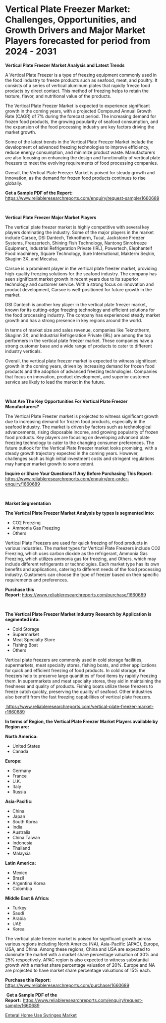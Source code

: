 <p><h1>Vertical Plate Freezer Market: Challenges, Opportunities, and Growth Drivers and Major Market Players forecasted for period from 2024 - 2031</h1></p><p><strong>Vertical Plate Freezer Market Analysis and Latest Trends</strong></p>
<p><p>A Vertical Plate Freezer is a type of freezing equipment commonly used in the food industry to freeze products such as seafood, meat, and poultry. It consists of a series of vertical aluminum plates that rapidly freeze food products by direct contact. This method of freezing helps to retain the texture, flavor, and nutritional value of the products.</p><p>The Vertical Plate Freezer Market is expected to experience significant growth in the coming years, with a projected Compound Annual Growth Rate (CAGR) of 7% during the forecast period. The increasing demand for frozen food products, the growing popularity of seafood consumption, and the expansion of the food processing industry are key factors driving the market growth.</p><p>Some of the latest trends in the Vertical Plate Freezer Market include the development of advanced freezing technologies to improve efficiency, reduce energy consumption, and minimize product waste. Manufacturers are also focusing on enhancing the design and functionality of vertical plate freezers to meet the evolving requirements of food processing companies.</p><p>Overall, the Vertical Plate Freezer Market is poised for steady growth and innovation, as the demand for frozen food products continues to rise globally.</p></p>
<p><strong>Get a Sample PDF of the Report:&nbsp;</strong> <a href="https://www.reliableresearchreports.com/enquiry/request-sample/1660689">https://www.reliableresearchreports.com/enquiry/request-sample/1660689</a></p>
<p>&nbsp;</p>
<p><strong>Vertical Plate Freezer Major Market Players</strong></p>
<p><p>The vertical plate freezer market is highly competitive with several key players dominating the industry. Some of the major players in the market include Carsoe, DSI Dantech, Teknotherm, Tucal, Jackstone Freezer Systems, Freezertech, Shining Fish Technology, Nantong Sinrofreeze Equipment, Industrial Refrigeration Private (IRL), Powertech, Elephantelf Food machinery, Square Technology, Sure International, Makterm Seçkin, Skaginn 3X, and Mecalsa.</p><p>Carsoe is a prominent player in the vertical plate freezer market, providing high-quality freezing solutions for the seafood industry. The company has seen significant market growth in recent years due to its superior technology and customer service. With a strong focus on innovation and product development, Carsoe is well-positioned for future growth in the market.</p><p>DSI Dantech is another key player in the vertical plate freezer market, known for its cutting-edge freezing technology and efficient solutions for the food processing industry. The company has experienced steady market growth and has a strong presence in key regions around the world.</p><p>In terms of market size and sales revenue, companies like Teknotherm, Skaginn 3X, and Industrial Refrigeration Private (IRL) are among the top performers in the vertical plate freezer market. These companies have a strong customer base and a wide range of products to cater to different industry verticals.</p><p>Overall, the vertical plate freezer market is expected to witness significant growth in the coming years, driven by increasing demand for frozen food products and the adoption of advanced freezing technologies. Companies that focus on innovation, product development, and superior customer service are likely to lead the market in the future.</p></p>
<p>&nbsp;</p>
<p><strong>What Are The Key Opportunities For Vertical Plate Freezer Manufacturers?</strong></p>
<p><p>The Vertical Plate Freezer market is projected to witness significant growth due to increasing demand for frozen food products, especially in the seafood industry. The market is driven by factors such as technological advancements, rising disposable income, and growing popularity of frozen food products. Key players are focusing on developing advanced plate freezing technology to cater to the changing consumer preferences. The future outlook for the Vertical Plate Freezer market looks promising, with a steady growth trajectory expected in the coming years. However, challenges such as high initial investment costs and stringent regulations may hamper market growth to some extent.</p></p>
<p><strong>Inquire or Share Your Questions If Any Before Purchasing This Report:</strong> <a href="https://www.reliableresearchreports.com/enquiry/pre-order-enquiry/1660689">https://www.reliableresearchreports.com/enquiry/pre-order-enquiry/1660689</a></p>
<p>&nbsp;</p>
<p><strong>Market Segmentation</strong></p>
<p><strong>The Vertical Plate Freezer Market Analysis by types is segmented into:</strong></p>
<p><ul><li>CO2 Freezing</li><li>Ammonia Gas Freezing</li><li>Others</li></ul></p>
<p><p>Vertical Plate Freezers are used for quick freezing of food products in various industries. The market types for Vertical Plate Freezers include CO2 Freezing, which uses carbon dioxide as the refrigerant, Ammonia Gas Freezing, which utilizes ammonia gas for freezing, and Others, which may include different refrigerants or technologies. Each market type has its own benefits and applications, catering to different needs of the food processing industry. Customers can choose the type of freezer based on their specific requirements and preferences.</p></p>
<p><strong>Purchase this Report:&nbsp;</strong><a href="https://www.reliableresearchreports.com/purchase/1660689">https://www.reliableresearchreports.com/purchase/1660689</a></p>
<p>&nbsp;</p>
<p><strong>The Vertical Plate Freezer Market Industry Research by Application is segmented into:</strong></p>
<p><ul><li>Cold Storage</li><li>Supermarket</li><li>Meat Specialty Store</li><li>Fishing Boat</li><li>Others</li></ul></p>
<p><p>Vertical plate freezers are commonly used in cold storage facilities, supermarkets, meat specialty stores, fishing boats, and other applications for quick and efficient freezing of food products. In cold storage, the freezers help to preserve large quantities of food items by rapidly freezing them. In supermarkets and meat specialty stores, they aid in maintaining the freshness and quality of products. Fishing boats utilize these freezers to freeze catch quickly, preserving the quality of seafood. Other industries also benefit from the fast freezing capabilities of vertical plate freezers.</p></p>
<p><a href="https://www.reliableresearchreports.com/vertical-plate-freezer-market-r1660689">&nbsp;https://www.reliableresearchreports.com/vertical-plate-freezer-market-r1660689</a></p>
<p><strong>In terms of Region, the Vertical Plate Freezer Market Players available by Region are:</strong></p>
<p>
    <p> <strong> North America: </strong>
        <ul>
            <li>United States</li>
            <li>Canada</li>
        </ul>
        </p> 
    <p> <strong> Europe: </strong>
        <ul>
            <li>Germany</li>
            <li>France</li>
            <li>U.K.</li>
            <li>Italy</li>
            <li>Russia</li>
        </ul>
        </p> 
    <p> <strong> Asia-Pacific: </strong>
        <ul>
            <li>China</li>
            <li>Japan</li>
            <li>South Korea</li>
            <li>India</li>
            <li>Australia</li>
            <li>China Taiwan</li>
            <li>Indonesia</li>
            <li>Thailand</li>
            <li>Malaysia</li>
        </ul>
        </p> 
    <p> <strong> Latin America: </strong>
        <ul>
            <li>Mexico</li>
            <li>Brazil</li>
            <li>Argentina Korea</li>
            <li>Colombia</li>
        </ul>
        </p> 
    <p> <strong> Middle East & Africa: </strong>
        <ul>
            <li>Turkey</li>
            <li>Saudi</li>
            <li>Arabia</li>
            <li>UAE</li>
            <li>Korea</li>
        </ul>
    </p>
    </p>
<p><p>The vertical plate freezer market is poised for significant growth across various regions including North America (NA), Asia-Pacific (APAC), Europe, USA, and China. Among these regions, China and USA are expected to dominate the market with a market share percentage valuation of 30% and 25% respectively. APAC region is also expected to witness substantial growth with a market share percentage valuation of 20%. Europe and NA are projected to have market share percentage valuations of 15% each.</p></p>
<p><strong>Purchase this Report: </strong><a href="https://www.reliableresearchreports.com/purchase/1660689">https://www.reliableresearchreports.com/purchase/1660689</a></p>
<p>&nbsp;<strong>Get a Sample PDF of the Report:&nbsp;&nbsp;</strong><a href="https://www.reliableresearchreports.com/enquiry/request-sample/1660689">https://www.reliableresearchreports.com/enquiry/request-sample/1660689</a></p>
<p><strong></strong></p>
<p><p><a href="https://cautious-neon-760.notion.site/Enteral-Home-Use-Syringes-Market-Size-Reveals-the-Best-Marketing-Channels-In-Global-Industry-254364ede0dc4c9c97457d5004812b53">Enteral Home Use Syringes Market</a></p></p>